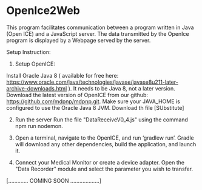 # OpenIce2Web

This program facilitates communication between a program written in Java (Open ICE) and a JavaScript server.
The data transmitted by the OpenIce program is displayed by a Webpage served by the server.

Setup Instruction:

1. Setup OpenICE: 

Install Oracle Java 8 ( available for free here: https://www.oracle.com/java/technologies/javase/javase8u211-later-archive-downloads.html ). It needs to be Java 8, not a later version. 
Download the latest version of OpenICE from our github: https://github.com/mdpnp/mdpnp.git.
Make sure your JAVA_HOME is configured to use the Oracle Java 8 JVM.
Download th file [SUbstitute]



2. Run the server
  Run the file "DataReceiveV0_4.js" using the command npm run nodemon.
  
  

3. Open a terminal, navigate to the OpenICE, and run ‘gradlew run’. Gradle will download any other dependencies, build the application, and launch it.
4. Connect your Medical Monitor or create a device adapter. Open the "Data Recorder" module and select the parameter you wish to transfer.


[............. COMING SOON ...................]
